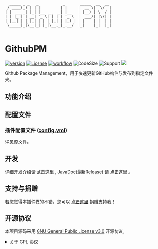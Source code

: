 ```text

  _____ _ _   _           _       _____  __  __ 
 / ____(_) | | |         | |     |  __ \|  \/  |
| |  __ _| |_| |__  _   _| |__   | |__) | \  / |
| | |_ | | __| '_ \| | | | '_ \  |  ___/| |\/| |
| |__| | | |_| | | | |_| | |_) | | |    | |  | |
 \_____|_|\__|_| |_|\__,_|_.__/  |_|    |_|  |_|
                                                
```

# GithubPM

[![version](https://img.shields.io/github/v/release/CarmJos/GithubPM)](https://github.com/CarmJos/GithubPM/releases)
[![License](https://img.shields.io/github/license/CarmJos/GithubPM)](https://opensource.org/licenses/GPL-3.0)
[![workflow](https://github.com/CarmJos/GithubPM/actions/workflows/maven.yml/badge.svg?branch=master)](https://github.com/CarmJos/GithubPM/actions/workflows/maven.yml)
![CodeSize](https://img.shields.io/github/languages/code-size/CarmJos/GithubPM)
![Support](https://img.shields.io/badge/Minecraft-Java%201.16--Latest-green)
![](https://visitor-badge.glitch.me/badge?page_id=GithubPM.readme)

Github Package Management，用于快速更新GitHub构件与发布到指定文件夹。

## 功能介绍

## 配置文件

### 插件配置文件 ([config.yml](src/main/resources/gh-packages.yml))

详见源文件。

## 开发

详细开发介绍请 [点击这里](.documentation/README.md) , JavaDoc(最新Release) 请 [点击这里](https://carmjos.github.io/GithubPM) 。

## 支持与捐赠

若您觉得本插件做的不错，您可以 [点击这里](https://donate.carm.cc) 捐赠支持我！

## 开源协议

本项目源码采用 [GNU General Public License v3.0](https://opensource.org/licenses/GPL-3.0) 开源协议。

<details>
<summary>关于 GPL 协议</summary>

> GNU General Public Licence (GPL) 有可能是开源界最常用的许可模式。GPL 保证了所有开发者的权利，同时为使用者提供了足够的复制，分发，修改的权利：
>
> #### 可自由复制
> 你可以将软件复制到你的电脑，你客户的电脑，或者任何地方。复制份数没有任何限制。
> #### 可自由分发
> 在你的网站提供下载，拷贝到U盘送人，或者将源代码打印出来从窗户扔出去（环保起见，请别这样做）。
> #### 可以用来盈利
> 你可以在分发软件的时候收费，但你必须在收费前向你的客户提供该软件的 GNU GPL 许可协议，以便让他们知道，他们可以从别的渠道免费得到这份软件，以及你收费的理由。
> #### 可自由修改
> 如果你想添加或删除某个功能，没问题，如果你想在别的项目中使用部分代码，也没问题，唯一的要求是，使用了这段代码的项目也必须使用 GPL 协议。
>
> 需要注意的是，分发的时候，需要明确提供源代码和二进制文件，另外，用于某些程序的某些协议有一些问题和限制，你可以看一下 @PierreJoye 写的 Practical Guide to GPL Compliance 一文。使用 GPL 协议，你必须在源代码代码中包含相应信息，以及协议本身。
>
> *以上文字来自 [五种开源协议GPL,LGPL,BSD,MIT,Apache](https://www.oschina.net/question/54100_9455) 。*
</details>
